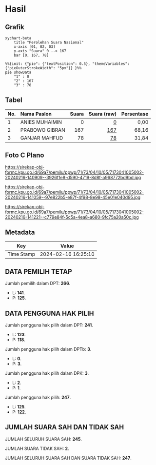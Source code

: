 # Hasil

## Grafik

```mermaid
xychart-beta
    title "Perolehan Suara Nasional"
    x-axis [01, 02, 03]
    y-axis "Suara" 0 --> 167
    bar [0, 167, 78]
```

```mermaid
%%{init: {"pie": {"textPosition": 0.5}, "themeVariables": {"pieOuterStrokeWidth": "5px"}} }%%
pie showData
    "1" : 0
    "2" : 167
    "3" : 78
```

## Tabel

| No. | Nama Paslon    | Suara | Suara (raw) | Persentase |
|:--- |:-------------- | -----:| -----------:| ----------:|
| 1   | ANIES MUHAIMIN | 0     | [0][p-1]    | 0,00       |
| 2   | PRABOWO GIBRAN | 167   | [167][p-2]  | 68,16      |
| 3   | GANJAR MAHFUD  | 78    | [78][p-3]   | 31,84      |


[p-1]: https://github.com/gigit-pemilu/pemilu-2024/blob/main/pilpres/hitung-suara/sub/71-sulawesi-utara/sub/73-kota-tomohon/sub/04-tomohon-barat/sub/1005-taratara-dua/sub/002-tps/sub/paslon-1.txt
[p-2]: https://github.com/gigit-pemilu/pemilu-2024/blob/main/pilpres/hitung-suara/sub/71-sulawesi-utara/sub/73-kota-tomohon/sub/04-tomohon-barat/sub/1005-taratara-dua/sub/002-tps/sub/paslon-2.txt
[p-3]: https://github.com/gigit-pemilu/pemilu-2024/blob/main/pilpres/hitung-suara/sub/71-sulawesi-utara/sub/73-kota-tomohon/sub/04-tomohon-barat/sub/1005-taratara-dua/sub/002-tps/sub/paslon-3.txt

## Foto C Plano

https://sirekap-obj-formc.kpu.go.id/69a7/pemilu/ppwp/71/73/04/10/05/7173041005002-20240216-140909--3926f1e8-d590-4719-8d8f-a968772bd9bd.jpg

https://sirekap-obj-formc.kpu.go.id/69a7/pemilu/ppwp/71/73/04/10/05/7173041005002-20240216-141059--97e822b5-e87f-4f98-8e98-45e01e040d95.jpg

https://sirekap-obj-formc.kpu.go.id/69a7/pemilu/ppwp/71/73/04/10/05/7173041005002-20240216-141221--c779e84f-5c5a-4ea8-a680-9fc75a20a50c.jpg


## Metadata

| Key        | Value               |
| ---------- | ------------------- |
| Time Stamp | 2024-02-16 16:25:10 |


## DATA PEMILIH TETAP

Jumlah pemilih dalam DPT: **266**.
 * L: **141**.
 * P: **125**.

## DATA PENGGUNA HAK PILIH

Jumlah pengguna hak pilih dalam DPT: **241**.
 * L: **123**.
 * P: **118**.

Jumlah pengguna hak pilih dalam DPTb: **3**.
 * L: **0**.
 * P: **3**.

Jumlah pengguna hak pilih dalam DPK: **3**.
 * L: **2**.
 * P: **1**.

Jumlah pengguna hak pilih: **247**.
 * L: **125**.
 * P: **122**.

## JUMLAH SUARA SAH DAN TIDAK SAH

JUMLAH SELURUH SUARA SAH: **245**.

JUMLAH SUARA TIDAK SAH: **2**.

JUMLAH SELURUH SUARA SAH DAN SUARA TIDAK SAH: **247**.


